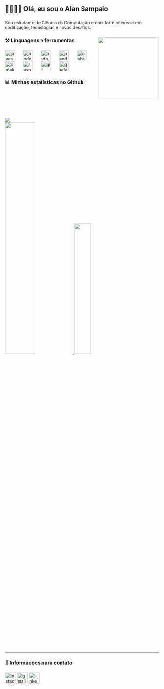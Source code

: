 <h2 align="left">🧑🏻‍💻👋  Olá, eu sou o Alan Sampaio</h2>

###

<p align="left">Sou estudante de Ciência da Computação e com forte interesse em codificação, tecnologias e novos desafios.</p>

###

<img align="right" height="200" src="https://i.pinimg.com/originals/f4/6c/ac/f46caceaa923268d9f1590d53a34b153.gif"  />

###

<h3 align="left">⚒️ Linguagens e ferramentas</h3>

###

<div align="left">
  <img src="https://cdn.jsdelivr.net/gh/devicons/devicon/icons/javascript/javascript-original.svg" height="32" alt="javascript logo"  />
  <img width="19" />
  <img src="https://cdn.jsdelivr.net/gh/devicons/devicon/icons/nodejs/nodejs-original.svg" height="32" alt="nodejs logo"  />
  <img width="19" />
  <img src="https://cdn.jsdelivr.net/gh/devicons/devicon/icons/python/python-original.svg" height="32" alt="python logo"  />
  <img width="19" />
  <img src="https://cdn.jsdelivr.net/gh/devicons/devicon/icons/pandas/pandas-original.svg" height="32" alt="pandas logo"  />
  <img width="19" />
  <img src="https://cdn.jsdelivr.net/gh/devicons/devicon/icons/csharp/csharp-original.svg" height="32" alt="csharp logo"  />
  <img width="19" />
  <img src="https://cdn.jsdelivr.net/gh/devicons/devicon/icons/cmake/cmake-original.svg" height="32" alt="cmake logo"  />
  <img width="19" />
  <img src="https://cdn.jsdelivr.net/gh/devicons/devicon/icons/raspberrypi/raspberrypi-original.svg" height="32" alt="raspberrypi logo"  />
  <img width="19" />
  <img src="https://cdn.jsdelivr.net/gh/devicons/devicon/icons/git/git-original.svg" height="32" alt="git logo"  />
  <img width="19" />
  <img src="https://cdn.jsdelivr.net/gh/devicons/devicon/icons/grafana/grafana-original.svg" height="32" alt="grafana logo"  />
</div>

###

<h3 align="left">📊 Minhas estatísticas no Github</h3>

###

<div align="left" style="margin-top:100px" >
  <img src="https://visitor-badge.laobi.icu/badge?page_id=s4mpa10.s4mpa10&"/>
</div>
<div>
  <a href="https://github.com/s4mpa10">
  <img heigth= "180em" width= "44%" src="https://github-readme-stats.vercel.app/api?username=s4mpa10&show_icons=true&theme=github_dark&include_all_commits=true&count_private=true"/>
  <img heigth= "180em" width= "33%" src="https://github-readme-stats.vercel.app/api/top-langs/?username=s4mpa10&layout=compact&lagns_count=16&theme=github_dark"/>
</div>

<hr>

<h3 align="left">📲 Informações para contato</h3>

###

<div align="left">
  <img src="https://img.shields.io/static/v1?message=Instagram&logo=instagram&label=&color=E4405F&logoColor=white&labelColor=&style=for-the-badge" height="35" alt="instagram logo"  />
  <img src="https://img.shields.io/static/v1?message=Gmail&logo=gmail&label=&color=D14836&logoColor=white&labelColor=&style=for-the-badge" height="35" alt="gmail logo"  />
  <img src="https://img.shields.io/static/v1?message=LinkedIn&logo=linkedin&label=&color=0077B5&logoColor=white&labelColor=&style=for-the-badge" height="35" alt="linkedin logo"  />
</div>

###

<br clear="both">

###
